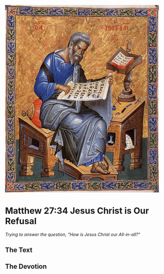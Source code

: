 <img class="intro-right" src="../images/art-matthew.jpg">

# Matthew 27:34 Jesus Christ is Our Refusal

*Trying to answer the question, "How is Jesus Christ our All-in-all?"*

## The Text

## The Devotion